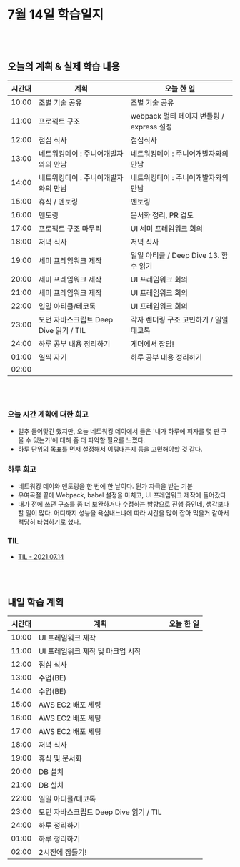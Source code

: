 # 7월 14일 학습일지

<br/>
<br/>

## 오늘의 계획 & 실제 학습 내용

| 시간대 | 계획                                   | 오늘 한 일                                |
| ------ | -------------------------------------- | ----------------------------------------- |
| 10:00  | 조별 기술 공유                         | 조별 기술 공유                            |
| 11:00  | 프로젝트 구조                          | webpack 멀티 페이지 번들링 / express 설정 |
| 12:00  | 점심 식사                              | 점심식사                                  |
| 13:00  | 네트워킹데이 : 주니어개발자와의 만남   | 네트워킹데이 : 주니어개발자와의 만남      |
| 14:00  | 네트워킹데이 : 주니어개발자와의 만남   | 네트워킹데이 : 주니어개발자와의 만남      |
| 15:00  | 휴식 / 멘토링                          | 멘토링                                    |
| 16:00  | 멘토링                                 | 문서화 정리, PR 검토                      |
| 17:00  | 프로젝트 구조 마무리                   | UI 세미 프레임워크 회의                   |
| 18:00  | 저녁 식사                              | 저녁 식사                                 |
| 19:00  | 세미 프레임워크 제작                   | 일일 아티클 / Deep Dive 13. 함수 읽기     |
| 20:00  | 세미 프레임워크 제작                   | UI 프레임워크 회의                        |
| 21:00  | 세미 프레임워크 제작                   | UI 프레임워크 회의                        |
| 22:00  | 일일 아티클/테코톡                     | UI 프레임워크 회의                        |
| 23:00  | 모던 자바스크립트 Deep Dive 읽기 / TIL | 각자 렌더링 구조 고민하기 / 일일테코톡    |
| 24:00  | 하루 공부 내용 정리하기                | 게더에서 잡담!                             |
| 01:00  | 일찍 자기                              | 하루 공부 내용 정리하기                   |
| 02:00  |                                        |                                           |

<br/>
<br/>

### 오늘 시간 계획에 대한 회고

- 얼추 들어맞긴 했지만, 오늘 네트워킹 데이에서 들은 '내가 하루에 피자를 몇 판 구울 수 있는가'에 대해 좀 더 파악할 필요를 느꼈다.
- 하루 단위의 목표를 먼저 설정해서 이뤄내는지 등을 고민해야할 것 같다.

### 하루 회고

- 네트워킹 데이와 멘토링을 한 번에 한 날이다. 뭔가 자극을 받는 기분
- 우여곡절 끝에 Webpack, babel 설정을 마치고, UI 프레임워크 제작에 들어갔다
- 내가 전에 쓰던 구조를 좀 더 보완하거나 수정하는 방향으로 진행 중인데, 생각보다 할 일이 많다. 어디까지 성능을 욕심내느냐에 따라 시간을 많이 잡아 먹을거 같아서 적당히 타협하기로 했다.

### TIL

- [TIL - 2021.07.14](https://velog.io/@jjuny546/TIL-2021.07.14)

<br/>
<br/>

## 내일 학습 계획

| 시간대 | 계획                                   | 오늘 한 일 |
| ------ | -------------------------------------- | ---------- |
| 10:00  | UI 프레임워크 제작                     |            |
| 11:00  | UI 프레임워크 제작 및 마크업 시작      |            |
| 12:00  | 점심 식사                              |            |
| 13:00  | 수업(BE)                               |            |
| 14:00  | 수업(BE)                               |            |
| 15:00  | AWS EC2 배포 세팅                      |            |
| 16:00  | AWS EC2 배포 세팅                      |            |
| 17:00  | AWS EC2 배포 세팅                      |            |
| 18:00  | 저녁 식사                              |            |
| 19:00  | 휴식 및 문서화                         |            |
| 20:00  | DB 설치                                |            |
| 21:00  | DB 설치                                |            |
| 22:00  | 일일 아티클/테코톡                     |            |
| 23:00  | 모던 자바스크립트 Deep Dive 읽기 / TIL |            |
| 24:00  | 하루 정리하기                          |            |
| 01:00  | 하루 정리하기                          |            |
| 02:00  | 2시전에 잠들기!                        |            |
